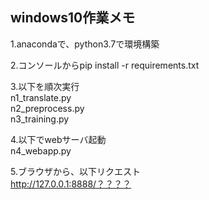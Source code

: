 ## windows10作業メモ  

1.anacondaで、python3.7で環境構築  

2.コンソールからpip install -r requirements.txt  

3.以下を順次実行  
n1_translate.py  
n2_preprocess.py  
n3_training.py  

4.以下でwebサーバ起動  
n4_webapp.py  

5.ブラウザから、以下リクエスト  
http://127.0.0.1:8888/？？？？  
